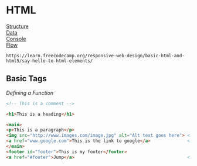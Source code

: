 # HTML

[Structure](#structure)\
[Data](#data)\
[Console](#console)\
[Flow](#flow)

```
https://learn.freecodecamp.org/responsive-web-design/basic-html-and-html5/say-hello-to-html-elements/
```
## Basic Tags

*Defining a Function*

```html
<!-- This is a comment -->

<h1>This is a heading</h1>

<main>
<p>This is a paragraph</p>
<img src="http://www.images.com/image.jpg" alt="Alt text goes here"> <!-- Inserting an image -->
<a href="www.google.com">This is the link to google</a>              <!-- Anchor -->
</main>
<footer id="footer">This is my footer</footer>
<a href="#footer">Jump</a>                                           <!-- Anchor with ref to jump to id tag -->
```
